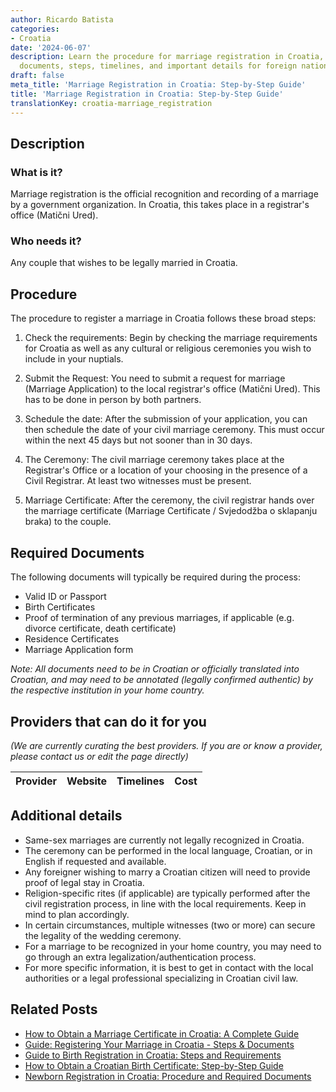 ```yaml
---
author: Ricardo Batista
categories:
- Croatia
date: '2024-06-07'
description: Learn the procedure for marriage registration in Croatia, including required
  documents, steps, timelines, and important details for foreign nationals.
draft: false
meta_title: 'Marriage Registration in Croatia: Step-by-Step Guide'
title: 'Marriage Registration in Croatia: Step-by-Step Guide'
translationKey: croatia-marriage_registration
---
```





## Description
### What is it?
Marriage registration is the official recognition and recording of a marriage by a government organization. In Croatia, this takes place in a registrar's office (Matični Ured).

### Who needs it?
Any couple that wishes to be legally married in Croatia.

## Procedure
The procedure to register a marriage in Croatia follows these broad steps:

1. Check the requirements: Begin by checking the marriage requirements for Croatia as well as any cultural or religious ceremonies you wish to include in your nuptials.
   
2. Submit the Request: You need to submit a request for marriage (Marriage Application) to the local registrar's office (Matični Ured). This has to be done in person by both partners.

3. Schedule the date: After the submission of your application, you can then schedule the date of your civil marriage ceremony. This must occur within the next 45 days but not sooner than in 30 days.

4. The Ceremony: The civil marriage ceremony takes place at the Registrar's Office or a location of your choosing in the presence of a Civil Registrar. At least two witnesses must be present.

5. Marriage Certificate: After the ceremony, the civil registrar hands over the marriage certificate (Marriage Certificate / Svjedodžba o sklapanju braka) to the couple.


## Required Documents
The following documents will typically be required during the process:

- Valid ID or Passport
- Birth Certificates
- Proof of termination of any previous marriages, if applicable (e.g. divorce certificate, death certificate)
- Residence Certificates
- Marriage Application form

*Note: All documents need to be in Croatian or officially translated into Croatian, and may need to be annotated (legally confirmed authentic) by the respective institution in your home country.*

## Providers that can do it for you

_(We are currently curating the best providers. If you are or know a provider, please contact us or edit the page directly)_

| Provider        |     Website     |     Timelines    |       Cost      |
| :-------------: | :-------------: |  :-------------: | :-------------: |

## Additional details 
- Same-sex marriages are currently not legally recognized in Croatia.
- The ceremony can be performed in the local language, Croatian, or in English if requested and available.
- Any foreigner wishing to marry a Croatian citizen will need to provide proof of legal stay in Croatia.
- Religion-specific rites (if applicable) are typically performed after the civil registration process, in line with the local requirements. Keep in mind to plan accordingly.
- In certain circumstances, multiple witnesses (two or more) can secure the legality of the wedding ceremony.
- For a marriage to be recognized in your home country, you may need to go through an extra legalization/authentication process.
- For more specific information, it is best to get in contact with the local authorities or a legal professional specializing in Croatian civil law.


## Related Posts

- [How to Obtain a Marriage Certificate in Croatia: A Complete Guide](https://tramitit.com/guides/croatia/issuance_of_marriage_certificate/)
- [Guide: Registering Your Marriage in Croatia - Steps & Documents](https://tramitit.com/guides/croatia/entry_into_the_marriage_register/)
- [Guide to Birth Registration in Croatia: Steps and Requirements](https://tramitit.com/guides/croatia/entry_into_the_birth_register/)
- [How to Obtain a Croatian Birth Certificate: Step-by-Step Guide](https://tramitit.com/guides/croatia/issuance_of_birth_certificate/)
- [Newborn Registration in Croatia: Procedure and Required Documents](https://tramitit.com/guides/croatia/newborn_registration_process/)
